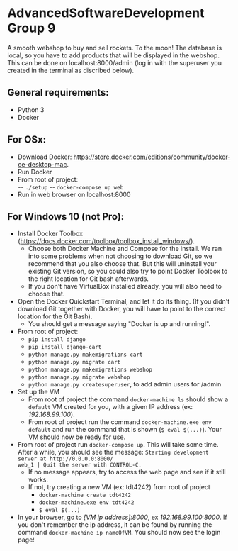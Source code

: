# AdvancedSoftwareDevelopment Group 9

A smooth webshop to buy and sell rockets. To the moon!
The database is local, so you have to add products that will be displayed in the webshop. This can be done on localhost:8000/admin (log in with the superuser you created in the terminal as discribed below).

## General requirements:

* Python 3
* Docker

## For OSx:

* Download Docker: https://store.docker.com/editions/community/docker-ce-desktop-mac.
* Run Docker
* From root of project:  
  -- `./setup`
  -- `docker-compose up web`
* Run in web browser on localhost:8000

## For Windows 10 (not Pro):

* Install Docker Toolbox (https://docs.docker.com/toolbox/toolbox_install_windows/).
  * Choose both Docker Machine and Compose for the install. We ran into some problems when not choosing to download Git, so we recommend that you also choose that. But this will uninstall your existing Git version, so you could also try to point Docker Toolbox to the right location for Git bash afterwards.
  * If you don't have VirtualBox installed already, you will also need to choose that.
* Open the Docker Quickstart Terminal, and let it do its thing. (If you didn't download Git together with Docker, you will have to point to the correct location for the Git Bash).
  * You should get a message saying "Docker is up and running!".
* From root of project:
  * `pip install django`
  * `pip install django-cart`
  * `python manage.py makemigrations cart`
  * `python manage.py migrate cart`
  * `python manage.py makemigrations webshop`
  * `python manage.py migrate webshop`
  * `python manage.py createsuperuser`, to add admin users for /admin
* Set up the VM
  * From root of project the command `docker-machine ls` should show a `default` VM created for you, with a given IP address (ex: _192.168.99.100_).
  * From root of project run the command `docker-machine.exe env default` and run the command that is shown (`$ eval $(...)`). Your VM should now be ready for use.
* From root of project run `docker-compose up`. This will take some time. After a while, you should see the message:
  `Starting development server at http://0.0.0.0:8000/`  
  `web_1 | Quit the server with CONTROL-C.`
  * If no message appears, try to access the web page and see if it still works.
  * If not, try creating a new VM (ex: tdt4242) from root of project
    * `docker-machine create tdt4242`
    * `docker-machine.exe env tdt4242`
    * `$ eval $(...)`
* In your browser, go to _[VM ip address]:8000_, ex _192.168.99.100:8000_. If you don't remember the ip address, it can be found by running the command `docker-machine ip nameOfVM`. You should now see the login page!
